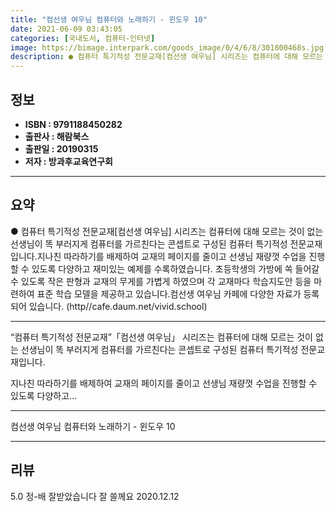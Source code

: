```yaml
---
title: "컴선생 여우님 컴퓨터와 노래하기 - 윈도우 10"
date: 2021-06-09 03:43:05
categories: [국내도서, 컴퓨터-인터넷]
image: https://bimage.interpark.com/goods_image/0/4/6/8/301800468s.jpg
description: ● 컴퓨터 특기적성 전문교재[컴선생 여우님] 시리즈는 컴퓨터에 대해 모르는 것이 없는 선생님이 똑 부러지게 컴퓨터를 가르친다는 콘셉트로 구성된 컴퓨터 특기적성 전문교재입니다.지나친 따라하기를 배제하여 교재의 페이지를 줄이고 선생님 재량껏 수업을 진행할 수 있도록 다양하고 재미있는 예제
---
```


## **정보**

- **ISBN : 9791188450282**
- **출판사 : 해람북스**
- **출판일 : 20190315**
- **저자 : 방과후교육연구회**

------



## **요약**

●  컴퓨터 특기적성 전문교재[컴선생 여우님] 시리즈는 컴퓨터에 대해 모르는 것이 없는 선생님이 똑 부러지게 컴퓨터를 가르친다는 콘셉트로 구성된 컴퓨터 특기적성 전문교재입니다.지나친 따라하기를 배제하여 교재의 페이지를 줄이고 선생님 재량껏 수업을 진행할 수 있도록 다양하고 재미있는 예제를 수록하였습니다. 초등학생의 가방에 쏙 들어갈 수 있도록 작은 판형과 교재의 무게를 가볍게 하였으며 각 교재마다 학습지도안 등을 마련하여 표준 학습 모델을 제공하고 있습니다.컴선생 여우님 카페에 다양한 자료가 등록되어 있습니다. (http//cafe.daum.net/vivid.school)

------

“컴퓨터 특기적성 전문교재”「컴선생 여우님」 시리즈는 컴퓨터에 대해 모르는 것이 없는 선생님이 똑 부러지게 컴퓨터를 가르친다는 콘셉트로 구성된 컴퓨터 특기적성 전문교재입니다.

지나친 따라하기를 배제하여 교재의 페이지를 줄이고 선생님 재량껏 수업을 진행할 수 있도록 다양하고... 

------


컴선생 여우님 컴퓨터와 노래하기 - 윈도우 10 

------


## **리뷰** 

5.0 정-배 잘받았습니다 잘 쓸께요 2020.12.12 <br/>